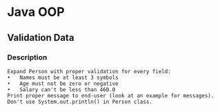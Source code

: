 # Java OOP

## Validation Data

### Description
    Expand Person with proper validation for every field: 
    •	Names must be at least 3 symbols 
    •	Age must not be zero or negative 
    •	Salary can't be less than 460.0 
    Print proper message to end-user (look at an example for messages). 
    Don't use System.out.println() in Person class.
